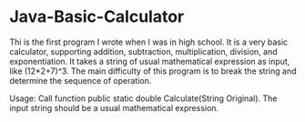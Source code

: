 # Java-Basic-Calculator
Thi is the first program I wrote when I was in high school. It is a very basic calculator, supporting addition, subtraction, multiplication, division, and exponentiation. It takes a string of usual mathematical expression as input, like (12*2+7)^3. The main difficulty of this program is to break the string and determine the sequence of operation.

Usage: Call function public static double Calculate(String Original). The input string should be a usual mathematical expression. 
